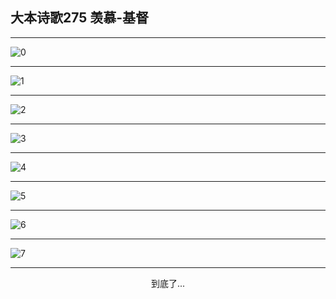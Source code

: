 
## 大本诗歌275 羡慕-基督
        
<div id="aplayer0"></div>

---

<img alt="0" data-original="/data/d0274/0">

---

<img alt="1" data-original="/data/d0274/1">

---

<img alt="2" data-original="/data/d0274/2">

---

<img alt="3" data-original="/data/d0274/3">

---

<img alt="4" data-original="/data/d0274/4">

---

<img alt="5" data-original="/data/d0274/5">

---

<img alt="6" data-original="/data/d0274/6">

---

<img alt="7" data-original="/data/d0274/7">

---

<p style="text-align: center">到底了...</p>

<script src="/js/dist-view.js"></script>

<script>
MAIN.id = 'd0274';
        
const ap0 = new APlayer({
    container: document.getElementById('aplayer0'),
    volume: 1,
    loop: 'none',
    preload: 'none',
    audio: [{
        name: '大本诗歌275.mp3',
        artist: '大本诗歌',
        url: 'https://res.wx.qq.com/voice/getvoice?mediaid=MzI0NTk3MDM5M18yMjQ3NDkwOTQ1',
        cover: '/favicon'
    }]
});
</script>
